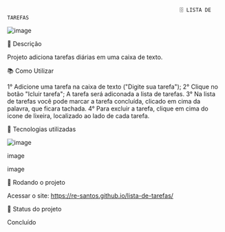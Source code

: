 
                                                            🗄️ LISTA DE TAREFAS
                                                            
   ![image](https://user-images.githubusercontent.com/123095086/225997936-0e9226ca-a528-41df-bfa0-f2343e5b4d0a.png)


📝 Descrição

Projeto adiciona tarefas diárias em uma caixa de texto.

📚 Como Utilizar

 1° Adicione uma tarefa na caixa de texto ("Digite sua tarefa");
 2° Clique no botão "Icluir tarefa"; A tarefa será adiconada a lista de tarefas.
 3° Na lista de tarefas você pode marcar a tarefa concluída, clicado em cima da palavra, que ficara tachada.
 4° Para excluir a tarefa, clique em cima do icone de lixeira, localizado ao lado de cada tarefa.
 
  
🔧 Tecnologias utilizadas

![image](https://user-images.githubusercontent.com/123095086/225997255-955ae5ed-56a2-42da-8316-38570fc7c32c.png)

image

image

🚀 Rodando o projeto

Acessar o site: https://re-santos.github.io/lista-de-tarefas/

🎯 Status do projeto

Concluído
